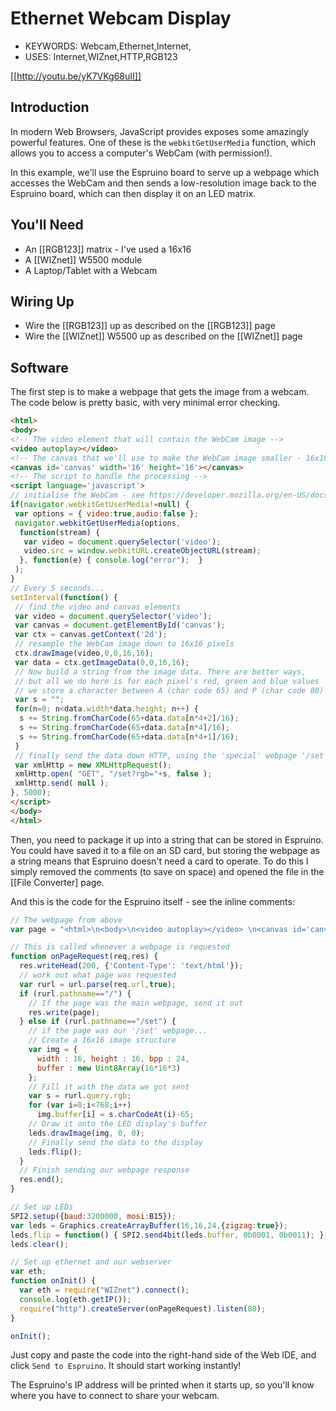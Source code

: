 <!--- Copyright (c) 2013 Gordon Williams, Pur3 Ltd. See the file LICENSE for copying permission. -->
Ethernet Webcam Display
====================

* KEYWORDS: Webcam,Ethernet,Internet,
* USES: Internet,WIZnet,HTTP,RGB123

[[http://youtu.be/yK7VKg68uII]]

Introduction
-----------

In modern Web Browsers, JavaScript provides exposes some amazingly powerful features. One of these is the `webkitGetUserMedia` function, which allows you to access a computer's WebCam (with permission!).

In this example, we'll use the Espruino board to serve up a webpage which accesses the WebCam and then sends a low-resolution image back to the Espruino board, which can then display it on an LED matrix.

You'll Need
----------

* An [[RGB123]] matrix - I've used a 16x16
* A [[WIZnet]] W5500 module
* A Laptop/Tablet with a Webcam

Wiring Up
--------

* Wire the [[RGB123]] up as described on the [[RGB123]] page
* Wire the [[WIZnet]] W5500 up as described on the [[WIZnet]] page

Software
-------

The first step is to make a webpage that gets the image from a webcam. The code below is pretty basic, with very minimal error checking.

```HTML
<html>
<body>
<!-- The video element that will contain the WebCam image -->
<video autoplay></video>
<!-- The canvas that we'll use to make the WebCam image smaller - 16x16 because that's the size of the RGB123 matrix -->
<canvas id='canvas' width='16' height='16'></canvas>
<!-- The script to handle the processing -->
<script language='javascript'>
// initialise the WebCam - see https://developer.mozilla.org/en-US/docs/Web/API/Navigator.getUserMedia
if(navigator.webkitGetUserMedia!=null) {
 var options = { video:true,audio:false };
 navigator.webkitGetUserMedia(options,
  function(stream) {
   var video = document.querySelector('video');
   video.src = window.webkitURL.createObjectURL(stream);
  }, function(e) { console.log("error");  }
 );
}
// Every 5 seconds...
setInterval(function() {
 // find the video and canvas elements
 var video = document.querySelector('video');
 var canvas = document.getElementById('canvas');
 var ctx = canvas.getContext('2d');
 // resample the WebCam image down to 16x16 pixels
 ctx.drawImage(video,0,0,16,16);
 var data = ctx.getImageData(0,0,16,16);
 // Now build a string from the image data. There are better ways,
 // but all we do here is for each pixel's red, green and blue values
 // we store a character between A (char code 65) and P (char code 80)
 var s = "";
 for(n=0; n<data.width*data.height; n++) {
  s += String.fromCharCode(65+data.data[n*4+2]/16);
  s += String.fromCharCode(65+data.data[n*4]/16);
  s += String.fromCharCode(65+data.data[n*4+1]/16);
 }
 // finally send the data down HTTP, using the 'special' webpage '/set'
 var xmlHttp = new XMLHttpRequest();
 xmlHttp.open( "GET", "/set?rgb="+s, false );
 xmlHttp.send( null );
}, 5000);
</script>
</body>
</html>
```

Then, you need to package it up into a string that can be stored in Espruino. You could have saved it to a file on an SD card, but storing the webpage as a string means that Espruino doesn't need a card to operate. To do this I simply removed the comments (to save on space) and opened the file in the [[File Converter] page.

And this is the code for the Espruino itself - see the inline comments:

```JavaScript
// The webpage from above
var page = "<html>\n<body>\n<video autoplay></video> \n<canvas id='canvas' width='16' height='16'></canvas>  \n<script language='javascript'>     \nif(navigator.webkitGetUserMedia!=null) { \n var options = { video:true,audio:false };      \n navigator.webkitGetUserMedia(options, \n  function(stream) { \n   var video = document.querySelector('video'); \n   video.src = window.webkitURL.createObjectURL(stream); \n  }, function(e) { console.log(\"error\");  } \n ); \n} \n\nsetInterval(function() {\n var video = document.querySelector('video'); \n var canvas = document.getElementById('canvas'); \n var ctx = canvas.getContext('2d'); \n ctx.drawImage(video,0,0,16,16); \n var data = ctx.getImageData(0,0,16,16);  \n var s = \"\";\n for(n=0; n<data.width*data.height; n++) {  \n  s += String.fromCharCode(65+data.data[n*4+2]/16);\n  s += String.fromCharCode(65+data.data[n*4]/16);  \n  s += String.fromCharCode(65+data.data[n*4+1]/16);    \n }  \n var xmlHttp = new XMLHttpRequest();\n xmlHttp.open( \"GET\", \"/set?rgb=\"+s, false );\n xmlHttp.send( null );\n}, 5000);\n</script>\n</body>\n</html>\n";

// This is called whenever a webpage is requested
function onPageRequest(req,res) {
  res.writeHead(200, {'Content-Type': 'text/html'});
  // work out what page was requested
  var rurl = url.parse(req.url,true);
  if (rurl.pathname=="/") {
    // If the page was the main webpage, send it out
    res.write(page);
  } else if (rurl.pathname=="/set") {
    // if the page was our '/set' webpage...
    // Create a 16x16 image structure
    var img = {
      width : 16, height : 16, bpp : 24,
      buffer : new Uint8Array(16*16*3)
    };
    // Fill it with the data we got sent
    var s = rurl.query.rgb;
    for (var i=0;i<768;i++)
      img.buffer[i] = s.charCodeAt(i)-65;
    // Draw it onto the LED display's buffer
    leds.drawImage(img, 0, 0);
    // Finally send the data to the display
    leds.flip();
  }
  // Finish sending our webpage response
  res.end();
}

// Set up LEDs
SPI2.setup({baud:3200000, mosi:B15});
var leds = Graphics.createArrayBuffer(16,16,24,{zigzag:true}); 
leds.flip = function() { SPI2.send4bit(leds.buffer, 0b0001, 0b0011); };
leds.clear();

// Set up ethernet and our webserver
var eth;
function onInit() {
  var eth = require("WIZnet").connect();
  console.log(eth.getIP());
  require("http").createServer(onPageRequest).listen(80);
}

onInit();
```

Just copy and paste the code into the right-hand side of the Web IDE, and click `Send to Espruino`. It should start working instantly! 

The Espruino's IP address will be printed when it starts up, so you'll know where you have to connect to share your webcam.
